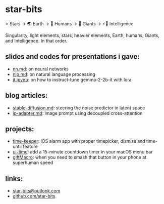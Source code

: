 # star-bits

⭐ Stars → 🌏 Earth → 👫 Humans → 👣 Giants → ⚡🧠 Intelligence

Singularity, light elements, stars, heavier elements, Earth, humans, Giants, and Intelligence. In that order.

## slides and codes for presentations i gave:

- [nn.md](https://github.com/star-bits/sogangparrot/blob/main/nn.md): on neural networks
- [nlp.md](https://github.com/star-bits/sogangparrot/blob/main/nlp.md): on natural language processing
- [it.ipynb](https://colab.research.google.com/github/star-bits/sogangparrot/blob/main/it.ipynb): on how to instruct-tune gemma-2-2b-it with lora

## blog articles:

- [stable-diffusion.md](https://github.com/star-bits/blog/blob/main/stable-diffusion.md): steering the noise predictor in latent space
- [ip-adapter.md](https://github.com/star-bits/blog/blob/main/ip-adapter.md): image prompt using decoupled cross-attention

## projects:

- [time-keeper](https://github.com/star-bits/time-keeper): iOS alarm app with proper timepicker, dismiss and time-until feature
- [ui-time](https://github.com/star-bits/ui-time): add a 15-minute countdown timer in your macOS menu bar
- [giftMacro](https://github.com/star-bits/giftMacro): when you need to smash that button in your phone at superhuman speed

## links:

- [star-bits@outlook.com](mailto:star-bits@outlook.com)
- [github.com/star-bits](https://github.com/star-bits)
